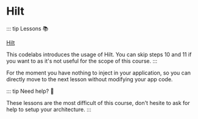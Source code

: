 # Hilt

::: tip Lessons 📚

[Hilt](https://developer.android.com/codelabs/android-hilt#0)

This codelabs introduces the usage of Hilt. You can skip steps 10 and 11 if you want to as it's not useful for the scope of this course.
:::

For the moment you have nothing to inject in your application, so you can directly move to the next lesson without modifying your app code.

::: tip Need help? 📢

These lessons are the most difficult of this course, don't hesite to ask for help to setup your architecture.
:::